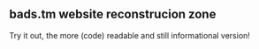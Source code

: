 ## bads.tm website reconstrucion zone
Try it out, the more (code) readable and still informational version!
